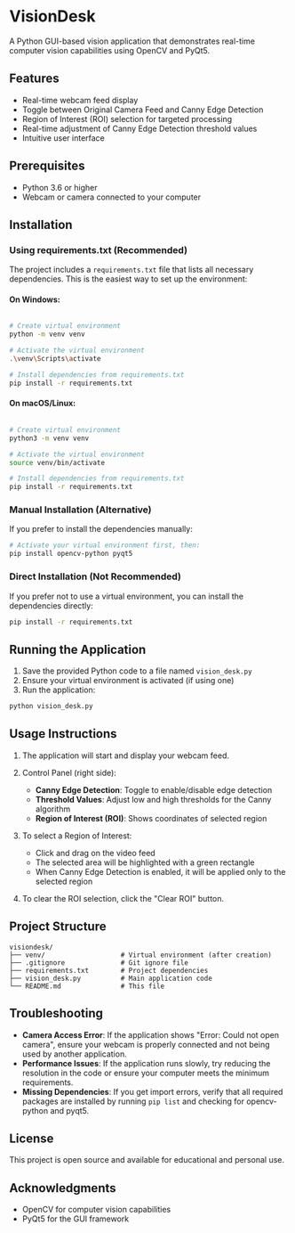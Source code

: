 # VisionDesk

A Python GUI-based vision application that demonstrates real-time computer vision capabilities using OpenCV and PyQt5.

## Features

- Real-time webcam feed display
- Toggle between Original Camera Feed and Canny Edge Detection
- Region of Interest (ROI) selection for targeted processing
- Real-time adjustment of Canny Edge Detection threshold values
- Intuitive user interface

## Prerequisites

- Python 3.6 or higher
- Webcam or camera connected to your computer

## Installation

### Using requirements.txt (Recommended)

The project includes a `requirements.txt` file that lists all necessary dependencies. This is the easiest way to set up the environment:

#### On Windows:

```bash

# Create virtual environment
python -m venv venv

# Activate the virtual environment
.\venv\Scripts\activate

# Install dependencies from requirements.txt
pip install -r requirements.txt
```

#### On macOS/Linux:

```bash

# Create virtual environment
python3 -m venv venv

# Activate the virtual environment
source venv/bin/activate

# Install dependencies from requirements.txt
pip install -r requirements.txt
```

### Manual Installation (Alternative)

If you prefer to install the dependencies manually:

```bash
# Activate your virtual environment first, then:
pip install opencv-python pyqt5
```

### Direct Installation (Not Recommended)

If you prefer not to use a virtual environment, you can install the dependencies directly:

```bash
pip install -r requirements.txt
```

## Running the Application

1. Save the provided Python code to a file named `vision_desk.py`
2. Ensure your virtual environment is activated (if using one)
3. Run the application:

```bash
python vision_desk.py
```

## Usage Instructions

1. The application will start and display your webcam feed.
2. Control Panel (right side):
   - **Canny Edge Detection**: Toggle to enable/disable edge detection
   - **Threshold Values**: Adjust low and high thresholds for the Canny algorithm
   - **Region of Interest (ROI)**: Shows coordinates of selected region
   
3. To select a Region of Interest:
   - Click and drag on the video feed
   - The selected area will be highlighted with a green rectangle
   - When Canny Edge Detection is enabled, it will be applied only to the selected region
   
4. To clear the ROI selection, click the "Clear ROI" button.

## Project Structure

```
visiondesk/
├── venv/                   # Virtual environment (after creation)
├── .gitignore              # Git ignore file
├── requirements.txt        # Project dependencies
├── vision_desk.py          # Main application code
└── README.md               # This file
```

## Troubleshooting

- **Camera Access Error**: If the application shows "Error: Could not open camera", ensure your webcam is properly connected and not being used by another application.
- **Performance Issues**: If the application runs slowly, try reducing the resolution in the code or ensure your computer meets the minimum requirements.
- **Missing Dependencies**: If you get import errors, verify that all required packages are installed by running `pip list` and checking for opencv-python and pyqt5.

## License

This project is open source and available for educational and personal use.

## Acknowledgments

- OpenCV for computer vision capabilities
- PyQt5 for the GUI framework